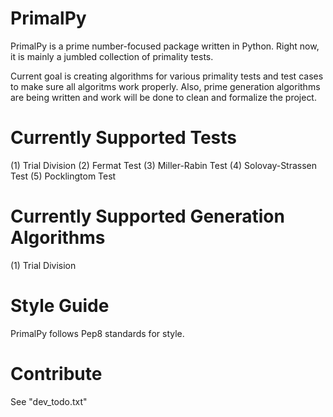 PrimalPy
========

PrimalPy is a prime number-focused package written in Python. Right now, it is mainly a jumbled collection of primality tests.

Current goal is creating algorithms for various primality tests and test cases to make sure all algoritms work properly. Also, prime generation algorithms are being written and work will be done to clean and formalize the project.


Currently Supported Tests
=========================

(1) Trial Division
(2) Fermat Test
(3) Miller-Rabin Test
(4) Solovay-Strassen Test
(5) Pocklingtom Test

Currently Supported Generation Algorithms
========================================

(1) Trial Division

Style Guide
=======================

PrimalPy follows Pep8 standards for style.

Contribute
=======================

See "dev_todo.txt"
